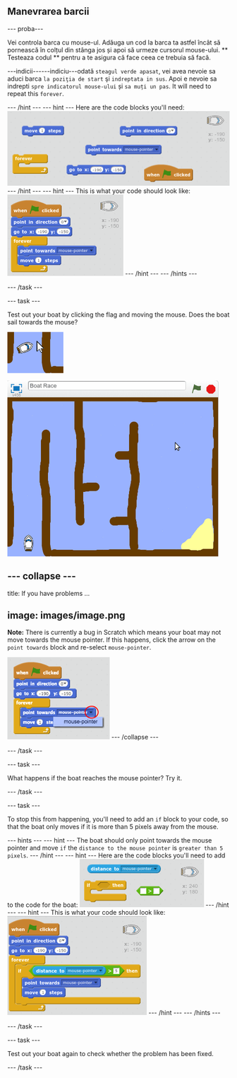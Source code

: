 ## Manevrarea barcii

\--- proba\---

Vei controla barca cu mouse-ul. Adăuga un cod la barca ta astfel încât să pornească în colțul din stânga jos și apoi să urmeze cursorul mouse-ului. ** Testeaza codul ** pentru a te asigura că face ceea ce trebuia să facă.

\---indicii\---\---indiciu\---odată `steagul verde apasat`, vei avea nevoie sa aduci barca `la poziţia de start` şi `indreptata in sus`. Apoi e nevoie sa indrepti ` spre indicatorul mouse-ului ` și ` sa muți un pas `. It will need to repeat this `forever`.

\--- /hint \--- \--- hint \--- Here are the code blocks you'll need: ![screenshot](images/boat-move-blocks.png) \--- /hint \--- \--- hint \--- This is what your code should look like: ![screenshot](images/boat-move-code.png) \--- /hint \--- \--- /hints \---

\--- /task \---

\--- task \---

Test out your boat by clicking the flag and moving the mouse. Does the boat sail towards the mouse?

![screenshot](images/boat-mouse.png)

![screenshot](images/boat-pointer-test-anim.gif)

## \--- collapse \---

title: If you have problems ...

## image: images/image.png

**Note:** There is currently a bug in Scratch which means your boat may not move towards the mouse pointer. If this happens, click the arrow on the `point towards` block and re-select `mouse-pointer`.

![screenshot](images/boat-bug.png) \--- /collapse \---

\--- /task \---

\--- task \---

What happens if the boat reaches the mouse pointer? Try it.

\--- /task \---

\--- task \---

To stop this from happening, you'll need to add an `if` block to your code, so that the boat only moves if it is more than 5 pixels away from the mouse.

\--- hints \--- \--- hint \--- The boat should only point towards the mouse pointer and move `if` the `distance to the mouse pointer` is `greater than 5 pixels`. \--- /hint \--- \--- hint \--- Here are the code blocks you'll need to add to the code for the boat: ![screenshot](images/boat-pointer-blocks.png) \--- /hint \--- \--- hint \--- This is what your code should look like: ![screenshot](images/boat-pointer-code.png) \--- /hint \--- \--- /hints \---

\--- /task \---

\--- task \---

Test out your boat again to check whether the problem has been fixed.

\--- /task \---